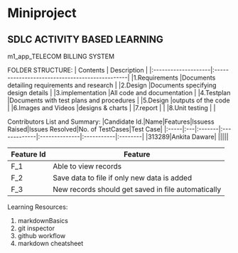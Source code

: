 
# Miniproject

## **SDLC ACTIVITY BASED LEARNING**

m1_app_TELECOM BILLING SYSTEM

FOLDER STRUCTURE:
  |      Contents        |            Description                         |
  |:--------------------|:-----------------------------------------------|
  |1.Requirements       |Documents detailing requirements and research   |
  |2.Design             |Documents specifying design details             |
  |3.implementation     |All code and documentation                      |
  |4.Testplan           |Documents with test plans and procedures        |
  |5.Design             |outputs of the code                             |
  |6.Images and Videos  |designs & charts                                |
  |7.report             |                                                |
  |8.Unit testing       |                                                |
  
Contributors List and Summary:
|Candidate Id.|Name|Features|Issuess Raised|Issues Resolved|No. of TestCases|Test Case|
|:-----|:---|:-------|:-------------|:--------------|:-----------|:--------|
|313289|Ankita Daware| |||||

 |Feature Id	|Feature|
 |--------------|-------|
|F_1	|Able to view records|
|F_2	|Save data to file if only new data is added|
|F_3	|New records should get saved in file automatically|


Learning Resources:
 1. markdownBasics
 2. git inspector
 3. github workflow
 4. markdown cheatsheet

